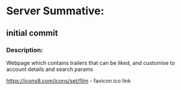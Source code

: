 # Server Summative:

## initial commit

### Description:
Webpage which contains trailers that can be liked, and customise to account details and search params

https://icons8.com/icons/set/film - favicon.ico link
